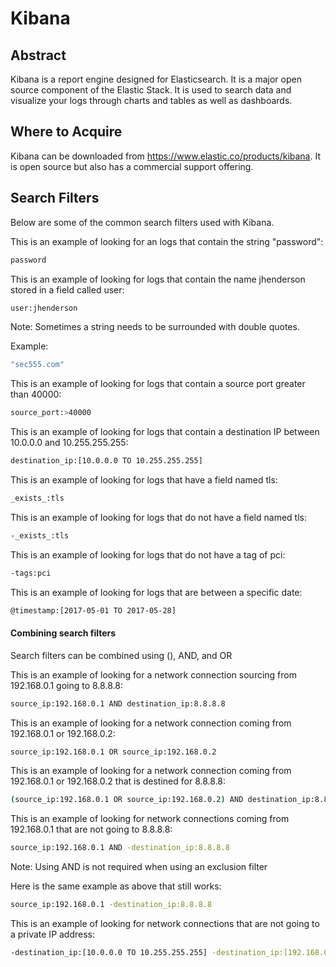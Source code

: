 Kibana
========
Abstract
---------
Kibana is a report engine designed for Elasticsearch. It is a major open source component of the Elastic Stack. It is used to search data and visualize your logs through charts and tables as well as dashboards.

Where to Acquire
---------
Kibana can be downloaded from https://www.elastic.co/products/kibana. It is open source but also has a commercial support offering.

Search Filters
---------
Below are some of the common search filters used with Kibana.

This is an example of looking for an logs that contain the string "password":
```bash
password
```

This is an example of looking for logs that contain the name jhenderson stored in a field called user:
```bash
user:jhenderson
```

Note: Sometimes a string needs to be surrounded with double quotes.

Example:
```bash
"sec555.com"
```

This is an example of looking for logs that contain a source port greater than 40000:
```bash
source_port:>40000
```

This is an example of looking for logs that contain a destination IP between 10.0.0.0 and 10.255.255.255:
```bash
destination_ip:[10.0.0.0 TO 10.255.255.255]
```

This is an example of looking for logs that have a field named tls:
```bash
_exists_:tls
```

This is an example of looking for logs that do not have a field named tls:
```bash
-_exists_:tls
```

This is an example of looking for logs that do not have a tag of pci:
```bash
-tags:pci
```

This is an example of looking for logs that are between a specific date:
```bash
@timestamp:[2017-05-01 TO 2017-05-28]
```

#### Combining search filters

Search filters can be combined using (), AND, and OR

This is an example of looking for a network connection sourcing from 192.168.0.1 going to 8.8.8.8:
```bash
source_ip:192.168.0.1 AND destination_ip:8.8.8.8
```

This is an example of looking for a network connection coming from 192.168.0.1 or 192.168.0.2:
```bash
source_ip:192.168.0.1 OR source_ip:192.168.0.2
```

This is an example of looking for a network connection coming from 192.168.0.1 or 192.168.0.2 that is destined for 8.8.8.8:
```bash
(source_ip:192.168.0.1 OR source_ip:192.168.0.2) AND destination_ip:8.8.8.8
```

This is an example of looking for network connections coming from 192.168.0.1 that are not going to 8.8.8.8:
```bash
source_ip:192.168.0.1 AND -destination_ip:8.8.8.8
```

Note: Using AND is not required when using an exclusion filter

Here is the same example as above that still works:
```bash
source_ip:192.168.0.1 -destination_ip:8.8.8.8
```

This is an example of looking for network connections that are not going to a private IP address:
```bash
-destination_ip:[10.0.0.0 TO 10.255.255.255] -destination_ip:[192.168.0.0 TO 192.168.255.255] -destination_ip:[172.16.0.0 TO 172.16.31.255.255]
```
